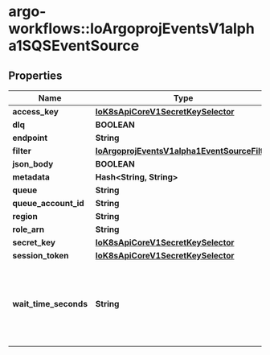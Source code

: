 # argo-workflows::IoArgoprojEventsV1alpha1SQSEventSource

## Properties
Name | Type | Description | Notes
------------ | ------------- | ------------- | -------------
**access_key** | [**IoK8sApiCoreV1SecretKeySelector**](IoK8sApiCoreV1SecretKeySelector.md) |  | [optional] 
**dlq** | **BOOLEAN** |  | [optional] 
**endpoint** | **String** |  | [optional] 
**filter** | [**IoArgoprojEventsV1alpha1EventSourceFilter**](IoArgoprojEventsV1alpha1EventSourceFilter.md) |  | [optional] 
**json_body** | **BOOLEAN** |  | [optional] 
**metadata** | **Hash&lt;String, String&gt;** |  | [optional] 
**queue** | **String** |  | [optional] 
**queue_account_id** | **String** |  | [optional] 
**region** | **String** |  | [optional] 
**role_arn** | **String** |  | [optional] 
**secret_key** | [**IoK8sApiCoreV1SecretKeySelector**](IoK8sApiCoreV1SecretKeySelector.md) |  | [optional] 
**session_token** | [**IoK8sApiCoreV1SecretKeySelector**](IoK8sApiCoreV1SecretKeySelector.md) |  | [optional] 
**wait_time_seconds** | **String** | WaitTimeSeconds is The duration (in seconds) for which the call waits for a message to arrive in the queue before returning. | [optional] 


